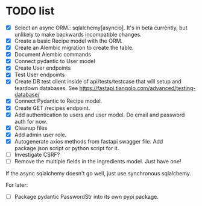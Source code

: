 # TODO list

- [x] Select an async ORM.: sqlalchemy[asyncio]. It's in beta currently, but unlikely to make backwards incompatible changes.
- [x] Create a basic Recipe model with the ORM.
- [x] Create an Alembic migration to create the table.
- [x] Document Alembic commands
- [x] Connect pydantic to User model
- [x] Create User endpoints
- [x] Test User endpoints
- [x] Create DB test client inside of api/tests/testcase that will setup and teardown databases. See https://fastapi.tiangolo.com/advanced/testing-database/
- [x] Connect Pydantic to Recipe model.
- [x] Create GET /recipes endpoint.
- [x] Add authentication to users and user model. Do email and password auth for now.
- [x] Cleanup files
- [x] Add admin user role.
- [x] Autogenerate axios methods from fastapi swagger file. Add package.json script or python script for it.
- [ ] Investigate CSRF?
- [ ] Remove the multiple fields in the ingredients model. Just have one!

If the async sqlalchemy doesn't go well, just use synchronous sqlalchemy.

For later:

- [ ] Package pydantic PasswordStr into its own pypi package.
